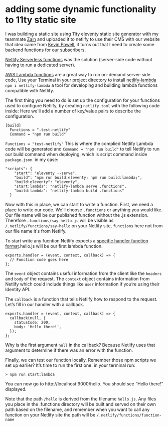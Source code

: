 # adding some dynamic functionality to 11ty static site

I was building a static site using 11ty eleventy static site generator with my teammate [Zain](https://github.com/zain667) and uploaded it to netlify to use their CMS with our website that idea came from [Kevin Powell](https://www.youtube.com/watch?v=4wD00RT6d-g), it turns out that I need to create some backend functions for our subscribers.

[Netlify Serverless functions](https://docs.netlify.com/functions/overview/) was the solution (server-side code without having to run a dedicated server).

[AWS Lambda functions](https://docs.aws.amazon.com/lambda/latest/dg/welcome.html) are a great way to run on-demand server-side code, Use your Terminal in your project directory to install [netlify-lambda](https://www.npmjs.com/package/netlify-lambda) `npm i netlify-lambda` a tool for developing and building lambda functions compatible with Netlify.

The first thing you need to do is set up the configuration for your functions used to configure Netlify, by creating `netlify.toml` with the following code inside:
Here we'll add a number of key/value pairs to describe the configuration.

```
[build]
  Functions = ".test-netlify"
  Command = "npm run build"
```
`Functions = "test-netlify"` This is where the complied Netlify Lambda code will be generated and `Command = "npm run build"` to tell Netlify to run our build command when deploying, which is script command inside `package.json`.
in my case:

```
"scripts": {
    "start": "eleventy --serve",
    "build": "npm run build:eleventy; npm run build:lambda;",
    "build:eleventy": "eleventy",
    "start:lambda": "netlify-lambda serve .functions",
    "build:lambda": "netlify-lambda build .functions"
  }
```
Now with this in place, we can start to write a function. First, we need a place to write our code. We'll choose `.functions` or anything you would like. Our file name will be our published function without the .js extension. Therefore `.functions/say-hello.js` will be visible as `/.netlify/functions/say-hello`  on your Netlify site, `functions` here not from our file name it's from Netlify.

To start write any fucntion Netlify expects a [specific handler function format](https://docs.netlify.com/functions/overview/).hello.js will be our first lambda function.  

```
exports.handler = (event, context, callback) => {
  // Function code goes here
};
```
The `event` object contains useful information from the client like the `headers` and `body` of the request. The `context` object contains information from Netlify which could include things like `user` information if you’re using their Identity API.

The `callback` is a function that tells Netlify how to respond to the request. Let’s fill in our handler with a callback.

```
exports.handler = (event, context, callback) => {
  callback(null, {
    statusCode: 200,
    body: 'Hello there!',
  });
};
```
Why is the first argument `null` in the callback? Because Netlify uses that argument to determine if there was an error with the function.

Finally, we can test our function locally. Remember those npm scripts we set up earlier? It’s time to run the first one.
in your terminal run:
```
> npm run start:lambda
```

You can now go to http://localhost:9000/hello. You should see “Hello there!” displayed.

Note that the path `/hello` is derived from the filename `hello.js`. Any files you place in the .functions directory will be built and served on their own path based on the filename, and remember when you want to call any function on your Netlify site the path will be `/.netlify/functions/function-name`
